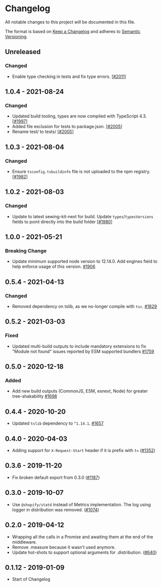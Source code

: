 # Changelog

All notable changes to this project will be documented in this file.

The format is based on [Keep a Changelog](http://keepachangelog.com/en/1.0.0/)
and adheres to [Semantic Versioning](http://semver.org/spec/v2.0.0.html).

## Unreleased

### Changed

- Enable type checking in tests and fix type errors. [[#2011](https://github.com/Shopify/quilt/pull/2011)]

## 1.0.4 - 2021-08-24

### Changed

- Updated build tooling, types are now compiled with TypeScript 4.3. [[#1997](https://github.com/Shopify/quilt/pull/1997)]
- Added file exclusion for tests to package.json. [[#2005](https://github.com/Shopify/quilt/pull/2005)]
- Rename test/ to tests/ [[#2005](https://github.com/Shopify/quilt/pull/2005)]

## 1.0.3 - 2021-08-04

### Changed

- Ensure `tsconfig.tsbuildinfo` file is not uploaded to the npm registry. [[#1982](https://github.com/Shopify/quilt/pull/1982)]

## 1.0.2 - 2021-08-03

### Changed

- Update to latest sewing-kit-next for build. Update `types`/`typesVersions` fields to point directly into the build folder [[#1980](https://github.com/Shopify/quilt/pull/1980)]

## 1.0.0 - 2021-05-21

### Breaking Change

- Update minimum supported node version to 12.14.0. Add engines field to help enforce usage of this version. [#1906](https://github.com/Shopify/quilt/pull/1906)

## 0.5.4 - 2021-04-13

### Changed

- Removed dependency on tslib, as we no-longer compile with `tsc`. [#1829](https://github.com/Shopify/quilt/pull/1829)

## 0.5.2 - 2021-03-03

### Fixed

- Updated multi-build outputs to include mandatory extensions to fix "Module not found" issues reported by ESM supported bundlers [#1759](https://github.com/Shopify/quilt/pull/1759)

## 0.5.0 - 2020-12-18

### Added

- Add new build outputs (CommonJS, ESM, esnext, Node) for greater tree-shakability [#1698](https://github.com/Shopify/quilt/pull/1698)

## 0.4.4 - 2020-10-20

- Updated `tslib` dependency to `^1.14.1`. [#1657](https://github.com/Shopify/quilt/pull/1657)

## 0.4.0 - 2020-04-03

- Adding support for `X-Request-Start` header if it is prefix with `t=` ([#1352](https://github.com/Shopify/quilt/pull/1352))

## 0.3.6 - 2019-11-20

- Fix broken default export from 0.3.0 ([#1187](https://github.com/Shopify/quilt/pull/1187))

## 0.3.0 - 2019-10-07

- Use `@shopify/statd` instead of Metrics implementation. The log using logger in distribution was removed. ([#1074](https://github.com/Shopify/quilt/pull/1074))

## 0.2.0 - 2019-04-12

- Wrapping all the calls in a Promise and awaiting them at the end of the middleware.
- Remove .measure because it wasn't used anymore.
- Update hot-shots to support optional arguments for .distribution.
  ([#640](https://github.com/Shopify/quilt/pull/640))

## 0.1.12 - 2019-01-09

- Start of Changelog

